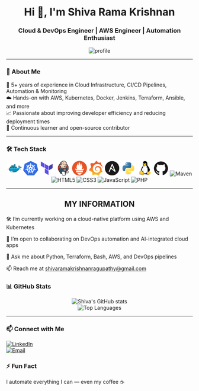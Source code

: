 <h1 align="center">Hi 👋, I'm Shiva Rama Krishnan</h1>
<h3 align="center">Cloud & DevOps Engineer | AWS Engineer | Automation Enthusiast</h3>

<p align="center">
  <img src="https://github.com/user-attachments/assets/836cf357-6ef1-4154-ae7a-0065a8d0af9c" width="300" alt="profile" />
</p>

---

### 🚀 About Me

🔧 5+ years of experience in Cloud Infrastructure, CI/CD Pipelines, Automation & Monitoring  
☁️ Hands-on with AWS, Kubernetes, Docker, Jenkins, Terraform, Ansible, and more  
📈 Passionate about improving developer efficiency and reducing deployment times  
🧠 Continuous learner and open-source contributor  

---

### 🛠️ Tech Stack
<p align="center">
 
  <img src="https://raw.githubusercontent.com/devicons/devicon/master/icons/docker/docker-original.svg" alt="docker" width="40" title="Docker"/>
  <img src="https://raw.githubusercontent.com/devicons/devicon/master/icons/kubernetes/kubernetes-plain.svg" alt="kubernetes" width="40" title="Kubernetes"/>
  <img src="https://raw.githubusercontent.com/devicons/devicon/master/icons/terraform/terraform-original.svg" alt="terraform" width="40" title="Terraform"/>
  <img src="https://raw.githubusercontent.com/devicons/devicon/master/icons/jenkins/jenkins-original.svg" alt="jenkins" width="40" title="Jenkins"/>
  <img src="https://raw.githubusercontent.com/devicons/devicon/master/icons/prometheus/prometheus-original.svg" alt="prometheus" width="40" title="Prometheus"/>
  <img src="https://raw.githubusercontent.com/devicons/devicon/master/icons/grafana/grafana-original.svg" alt="grafana" width="40" title="Grafana"/>
  <img src="https://raw.githubusercontent.com/devicons/devicon/master/icons/ansible/ansible-original.svg" alt="ansible" width="40" title="Ansible"/>
  <img src="https://raw.githubusercontent.com/devicons/devicon/master/icons/python/python-original.svg" alt="python" width="40" title="Python"/>
  <img src="https://raw.githubusercontent.com/devicons/devicon/master/icons/linux/linux-original.svg" alt="linux" width="40" title="Linux"/>
  <img src="https://raw.githubusercontent.com/devicons/devicon/master/icons/github/github-original.svg" alt="github" width="40" title="GitHub"/>
  <img src="https://cdn.jsdelivr.net/gh/devicons/devicon/icons/maven/maven-original.svg" alt="Maven" width="40" height="40"/>
  <img src="https://cdn.jsdelivr.net/gh/devicons/devicon/icons/html5/html5-original.svg" alt="HTML5" width="40" height="40"/>
  <img src="https://cdn.jsdelivr.net/gh/devicons/devicon/icons/css3/css3-original.svg" alt="CSS3" width="40" height="40"/>
  <img src="https://cdn.jsdelivr.net/gh/devicons/devicon/icons/javascript/javascript-original.svg" alt="JavaScript" width="40" height="40"/>
  <img src="https://cdn.jsdelivr.net/gh/devicons/devicon/icons/php/php-original.svg" alt="PHP" width="40" height="40"/>
</p>
</p>


---
<h2 align="center">MY INFORMATION</h2>
🛠️ I’m currently working on a cloud-native platform using AWS and Kubernetes

🤝 I’m open to collaborating on DevOps automation and AI-integrated cloud apps

💬 Ask me about Python, Terraform, Bash, AWS, and DevOps pipelines

📫 Reach me at shivaramakrishnanragupathy@gmail.com

### 📊 GitHub Stats

<p align="center">
  <img src="https://github-readme-stats.vercel.app/api?username=Shiva-ragupathy&show_icons=true&theme=tokyonight" alt="Shiva's GitHub stats"/>
  <br/>
  <img src="https://github-readme-stats.vercel.app/api/top-langs/?username=Shiva-ragupathy&layout=compact&theme=tokyonight" alt="Top Languages"/>
</p>

---

### 📫 Connect with Me

[![LinkedIn](https://img.shields.io/badge/LinkedIn-blue?logo=linkedin&logoColor=white)](https://www.linkedin.com/in/shiva-ragupathy)  
[![Email](https://img.shields.io/badge/Email-red?logo=gmail&logoColor=white)](mailto:shivaramakrishnanragupathy@gmail.com)



### ⚡ Fun Fact

I automate everything I can — even my coffee ☕
